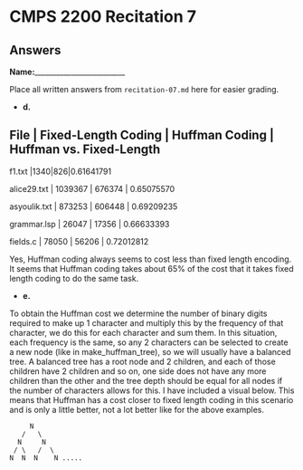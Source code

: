 # CMPS 2200 Recitation 7
## Answers

**Name:**_________________________


Place all written answers from `recitation-07.md` here for easier grading.



- **d.**

File | Fixed-Length Coding | Huffman Coding | Huffman vs. Fixed-Length
----------------------------------------------------------------------
f1.txt    |1340|826|0.61641791


alice29.txt    |         1039367            |      676374          | 0.65075570


asyoulik.txt    |           873253          |        606448        | 0.69209235


grammar.lsp    |         26047            |        17356        | 0.66633393


fields.c    |          78050           |        56206        | 0.72012812

Yes, Huffman coding always seems to cost less than fixed length encoding. It seems that Huffman coding takes about 65% of the cost that it takes fixed length coding to do the same task.


- **e.**

To obtain the Huffman cost we determine the number of binary digits required to make up 1 character and multiply this by the frequency of that character, we do this for each character and sum them. In this situation, each frequency is the same, so any 2 characters can be selected to create a new node (like in make_huffman_tree), so we will usually have a balanced tree. A balanced tree has a root node and 2 children, and each of those children have 2 children and so on, one side does not have any more children than the other and the tree depth should be equal for all nodes if the number of characters allows for this. I have included a visual below. This means that Huffman has a cost closer to fixed length coding in this scenario and is only a little better, not a lot better like for the above examples. 



         N
       /   \
      N     N
     / \   /  \ 
    N  N  N    N .....
